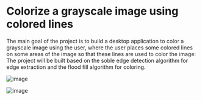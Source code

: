 # Colorize a grayscale image using colored lines
The main goal of the project is to build a desktop application to color a grayscale image using the user, where the user places some colored lines on some areas of the image so that these lines are used to color the image:
The project will be built based on the soble edge  detection algorithm for edge extraction and the flood fill  algorithm for coloring.


![image](https://github.com/halalek/Colorize-a-grayscale-image-using-colored-lines/assets/112726630/c7d53af4-b55b-488c-8ddd-22a688c54d09)

![image](https://github.com/halalek/Colorize-a-grayscale-image-using-colored-lines/assets/112726630/9a4d3455-bf82-42b7-aea3-134fbc2e8b1b)
